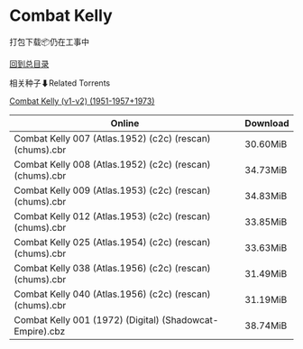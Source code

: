 # Combat Kelly

打包下载📦仍在工事中

[回到总目录](/Catalogs.md)







相关种子⬇Related Torrents

[Combat Kelly (v1-v2) (1951-1957+1973)](https://github.com/alicewish/markdown/blob/master/torrent/Combat-Kelly--v1-v2---1951-1957-1973.md)

Online | Download
--- | ---
Combat Kelly 007 (Atlas.1952) (c2c) (rescan) (chums).cbr | 30.60MiB
Combat Kelly 008 (Atlas.1952) (c2c) (rescan) (chums).cbr | 34.73MiB
Combat Kelly 009 (Atlas.1953) (c2c) (rescan) (chums).cbr | 34.83MiB
Combat Kelly 012 (Atlas.1953) (c2c) (rescan) (chums).cbr | 33.85MiB
Combat Kelly 025 (Atlas.1954) (c2c) (rescan) (chums).cbr | 33.63MiB
Combat Kelly 038 (Atlas.1956) (c2c) (rescan) (chums).cbr | 31.49MiB
Combat Kelly 040 (Atlas.1956) (c2c) (rescan) (chums).cbr | 31.19MiB
Combat Kelly 001 (1972) (Digital) (Shadowcat-Empire).cbz | 38.74MiB
